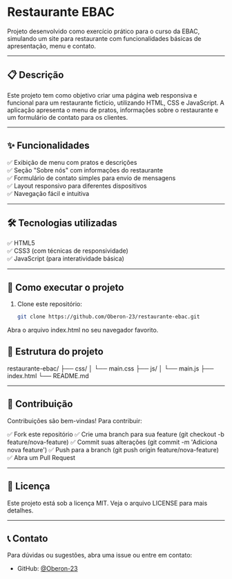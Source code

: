 # Restaurante EBAC

Projeto desenvolvido como exercício prático para o curso da EBAC, simulando um site para restaurante com funcionalidades básicas de apresentação, menu e contato.

---

## 📋 Descrição

Este projeto tem como objetivo criar uma página web responsiva e funcional para um restaurante fictício, utilizando HTML, CSS e JavaScript. A aplicação apresenta o menu de pratos, informações sobre o restaurante e um formulário de contato para os clientes.

---

## ✨ Funcionalidades

✅ Exibição de menu com pratos e descrições  
✅ Seção "Sobre nós" com informações do restaurante  
✅ Formulário de contato simples para envio de mensagens  
✅ Layout responsivo para diferentes dispositivos  
✅ Navegação fácil e intuitiva  

---

## 🛠 Tecnologias utilizadas

✅ HTML5  
✅ CSS3 (com técnicas de responsividade)  
✅ JavaScript (para interatividade básica)  

---

## 🚀 Como executar o projeto

1. Clone este repositório:  
   ```bash
   git clone https://github.com/Oberon-23/restaurante-ebac.git
Abra o arquivo index.html no seu navegador favorito.

## 📁 Estrutura do projeto
restaurante-ebac/
├── css/
│   └── main.css
├── js/
│   └── main.js
├── index.html
└── README.md

--- 

## 🤝 Contribuição
Contribuições são bem-vindas! Para contribuir:

✅ Fork este repositório
✅ Crie uma branch para sua feature (git checkout -b feature/nova-feature)
✅ Commit suas alterações (git commit -m 'Adiciona nova feature')
✅ Push para a branch (git push origin feature/nova-feature)
✅ Abra um Pull Request

--- 

## 📄 Licença
Este projeto está sob a licença MIT. Veja o arquivo LICENSE para mais detalhes.

--- 

## 📞 Contato

Para dúvidas ou sugestões, abra uma issue ou entre em contato:

- GitHub: [@Oberon-23](https://github.com/Oberon-23)
